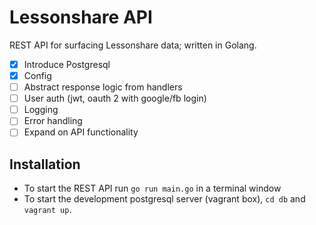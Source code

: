 # Lessonshare API
REST API for surfacing Lessonshare data; written in Golang.

- [x] Introduce Postgresql
- [x] Config
- [ ] Abstract response logic from handlers
- [ ] User auth (jwt, oauth 2 with google/fb login)
- [ ] Logging
- [ ] Error handling
- [ ] Expand on API functionality

## Installation
* To start the REST API run ```go run main.go``` in a terminal window
* To start the development postgresql server (vagrant box), ```cd db``` and ```vagrant up```.